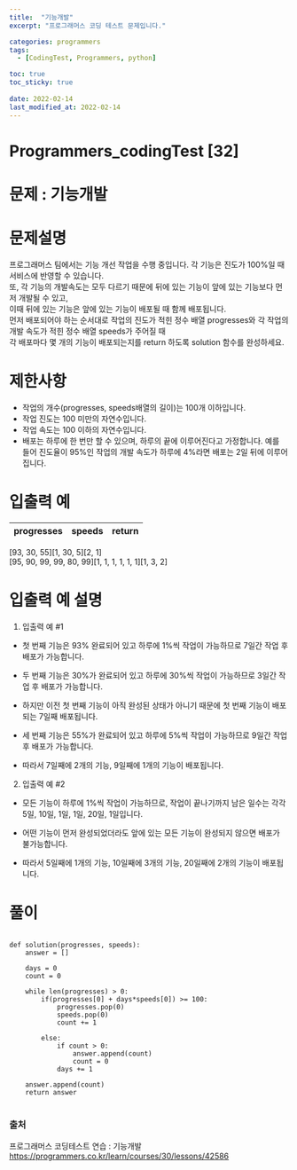 ```yaml
---
title:  "기능개발"
excerpt: "프로그래머스 코딩 테스트 문제입니다."

categories: programmers
tags:
  - [CodingTest, Programmers, python]

toc: true
toc_sticky: true
 
date: 2022-02-14
last_modified_at: 2022-02-14
---
```

# Programmers_codingTest [32]

# 문제 : 기능개발  

# 문제설명  
프로그래머스 팀에서는 기능 개선 작업을 수행 중입니다. 각 기능은 진도가 100%일 때 서비스에 반영할 수 있습니다.  
또, 각 기능의 개발속도는 모두 다르기 때문에 뒤에 있는 기능이 앞에 있는 기능보다 먼저 개발될 수 있고,  
이때 뒤에 있는 기능은 앞에 있는 기능이 배포될 때 함께 배포됩니다.  
먼저 배포되어야 하는 순서대로 작업의 진도가 적힌 정수 배열 progresses와 각 작업의 개발 속도가 적힌 정수 배열 speeds가 주어질 때  
각 배포마다 몇 개의 기능이 배포되는지를 return 하도록 solution 함수를 완성하세요.  
   
# 제한사항
- 작업의 개수(progresses, speeds배열의 길이)는 100개 이하입니다.  
- 작업 진도는 100 미만의 자연수입니다.  
- 작업 속도는 100 이하의 자연수입니다.  
- 배포는 하루에 한 번만 할 수 있으며, 하루의 끝에 이루어진다고 가정합니다. 예를 들어 진도율이 95%인 작업의 개발 속도가 하루에 4%라면 배포는 2일 뒤에 이루어집니다.  
# 입출력 예
  
|progresses|speeds|return|  
|------|---|---|  
[93, 30, 55][1, 30, 5][2, 1]  
[95, 90, 99, 99, 80, 99][1, 1, 1, 1, 1, 1][1, 3, 2]  

# 입출력 예 설명  
  
1. 입출력 예 #1  
- 첫 번째 기능은 93% 완료되어 있고 하루에 1%씩 작업이 가능하므로 7일간 작업 후 배포가 가능합니다.  
- 두 번째 기능은 30%가 완료되어 있고 하루에 30%씩 작업이 가능하므로 3일간 작업 후 배포가 가능합니다.  
- 하지만 이전 첫 번째 기능이 아직 완성된 상태가 아니기 때문에 첫 번째 기능이 배포되는 7일째 배포됩니다.  
- 세 번째 기능은 55%가 완료되어 있고 하루에 5%씩 작업이 가능하므로 9일간 작업 후 배포가 가능합니다.  
  
- 따라서 7일째에 2개의 기능, 9일째에 1개의 기능이 배포됩니다.  
  
2. 입출력 예 #2  
- 모든 기능이 하루에 1%씩 작업이 가능하므로, 작업이 끝나기까지 남은 일수는 각각 5일, 10일, 1일, 1일, 20일, 1일입니다.  
- 어떤 기능이 먼저 완성되었더라도 앞에 있는 모든 기능이 완성되지 않으면 배포가 불가능합니다.  
  
- 따라서 5일째에 1개의 기능, 10일째에 3개의 기능, 20일째에 2개의 기능이 배포됩니다.
  

# 풀이
<pre>
<code>
def solution(progresses, speeds):
    answer = []
    
    days = 0
    count = 0
    
    while len(progresses) > 0:
        if(progresses[0] + days*speeds[0]) >= 100:
            progresses.pop(0)
            speeds.pop(0)
            count += 1
    
        else:
            if count > 0:
                answer.append(count)
                count = 0
            days += 1
            
    answer.append(count)
    return answer
</code>
</pre>


### 출처

프로그래머스 코딩테스트 연습 : 기능개발  
https://programmers.co.kr/learn/courses/30/lessons/42586
